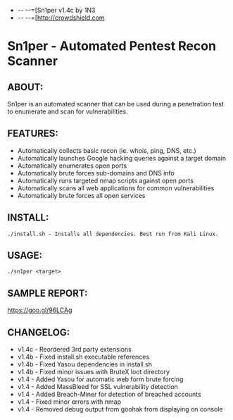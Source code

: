 + -- --=[Sn1per v1.4c by 1N3
+ -- --=[http://crowdshield.com
 
# Sn1per - Automated Pentest Recon Scanner

## ABOUT:
Sn1per is an automated scanner that can be used during a penetration test to enumerate and scan for vulnerabilities. 

## FEATURES:
* Automatically collects basic recon (ie. whois, ping, DNS, etc.)
* Automatically launches Google hacking queries against a target domain
* Automatically enumerates open ports
* Automatically brute forces sub-domains and DNS info
* Automatically runs targeted nmap scripts against open ports
* Automatically scans all web applications for common vulnerabilities
* Automatically brute forces all open services

## INSTALL:
```
./install.sh - Installs all dependencies. Best run from Kali Linux. 
```

## USAGE:
```
./sn1per <target>
```

## SAMPLE REPORT:
https://goo.gl/96LCAg

## CHANGELOG:
* v1.4c - Reordered 3rd party extensions
* v1.4b - Fixed install.sh executable references
* v1.4b - Fixed Yasou dependencies in install.sh
* v1.4b - Fixed minor issues with BruteX loot directory
* v1.4 - Added Yasou for automatic web form brute forcing
* v1.4 - Added MassBleed for SSL vulnerability detection
* v1.4 - Added Breach-Miner for detection of breached accounts
* v1.4 - Fixed minor errors with nmap
* v1.4 - Removed debug output from goohak from displaying on console

